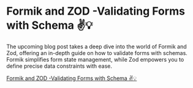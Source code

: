 # Formik and ZOD -Validating Forms with Schema ✌️💡

The upcoming blog post takes a deep dive into the world of Formik and Zod, offering an in-depth guide on how to validate forms with schemas. Formik simplifies form state management, while Zod empowers you to define precise data constraints with ease.

[Formik and ZOD -Validating Forms with Schema ✌️💡](https://www.fun4code.com/formik-zod-forms-schema-validation/)

